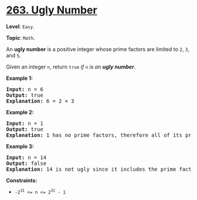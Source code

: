# [263. Ugly Number](https://leetcode.com/problems/ugly-number/)

**Level**: `Easy`.

**Topic**: `Math`.

An <strong>ugly number</strong> is a positive integer whose prime factors are limited to <code>2</code>, <code>3</code>, and <code>5</code>.

Given an integer <code>n</code>, return <code>true</code> <em>if</em> <code>n</code> <em>is an <strong>ugly number</strong></em>.

<strong>Example 1:</strong>

<pre><strong>Input:</strong> n = 6
<strong>Output:</strong> true
<strong>Explanation:</strong> 6 = 2 × 3
</pre>

<strong>Example 2:</strong>

<pre><strong>Input:</strong> n = 1
<strong>Output:</strong> true
<strong>Explanation:</strong> 1 has no prime factors, therefore all of its prime factors are limited to 2, 3, and 5.
</pre>

<strong>Example 3:</strong>

<pre><strong>Input:</strong> n = 14
<strong>Output:</strong> false
<strong>Explanation:</strong> 14 is not ugly since it includes the prime factor 7.
</pre>

<strong>Constraints:</strong>

<ul>
 <li><code>-2<sup>31</sup> &lt;= n &lt;= 2<sup>31</sup> - 1</code></li>
</ul>
